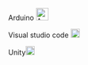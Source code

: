 Arduino  <img src="https://upload.wikimedia.org/wikipedia/commons/8/87/Arduino_Logo.svg" width="25px" alt="Arduino"/>

Visual studio code  <img src="https://upload.wikimedia.org/wikipedia/commons/9/9a/Visual_Studio_Code_1.35_icon.svg" width="18px" alt="Visual_Studio_Code"/>

Unity<img src="https://upload.wikimedia.org/wikipedia/commons/c/c4/Unity_2021.svg" width="18px" alt="Unity"/>
